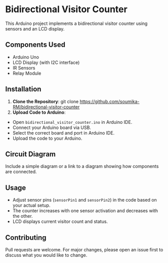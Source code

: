 # Bidirectional Visitor Counter

This Arduino project implements a bidirectional visitor counter using sensors and an LCD display.

## Components Used

- Arduino Uno
- LCD Display (with I2C interface)
- IR Sensors
- Relay Module

## Installation

1. **Clone the Repository**: git clone https://github.com/soumika-RM/bidirectional-visitor-counter
2. **Upload Code to Arduino**:
- Open `bidirectional_visitor_counter.ino` in Arduino IDE.
- Connect your Arduino board via USB.
- Select the correct board and port in Arduino IDE.
- Upload the code to your Arduino.

## Circuit Diagram

Include a simple diagram or a link to a diagram showing how components are connected.

## Usage

- Adjust sensor pins (`sensorPin1` and `sensorPin2`) in the code based on your actual setup.
- The counter increases with one sensor activation and decreases with the other.
- LCD displays current visitor count and status.

## Contributing

Pull requests are welcome. For major changes, please open an issue first to discuss what you would like to change.


